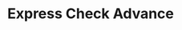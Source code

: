 ---
title: Express Check Advance
slug: express-check-advance
updated-on: '2024-05-30T13:44:31.749Z'
created-on: '2024-05-30T13:41:46.671Z'
published-on: '2024-05-30T13:54:32.469Z'
f_city-state-2:
- cms/city/richlands-va.md
- cms/city/atmore-al.md
- cms/city/auburn-al.md
- cms/city/brewton-al.md
- cms/city/dothan-al.md
- cms/city/eufaula-al.md
- cms/city/greenville-al.md
- cms/city/jackson-al.md
- cms/city/mobile-al.md
- cms/city/thomasville-al.md
- cms/city/troy-al.md
- cms/city/loveland-co.md
- cms/city/collins-co.md
- cms/city/tallahassee-fl.md
- cms/city/mayfield-ky.md
- cms/city/murray-ky.md
- cms/city/owensboro-ky.md
- cms/city/henderson-ky.md
- cms/city/elizabethtown-ky.md
- cms/city/radcliff-ky.md
- cms/city/hopkinsville-ky.md
- cms/city/paducah-ky.md
- cms/city/amite-la.md
- cms/city/deridder-la.md
- cms/city/ruston-la.md
- cms/city/zachary-la.md
- cms/city/opelousas-la.md
- cms/city/pineville-la.md
- cms/city/jennings-la.md
- cms/city/eunice-la.md
- cms/city/donaldsonville-la.md
- cms/city/bastrop-la.md
- cms/city/sulphur-la.md
- cms/city/crowley-la.md
- cms/city/oakdale-la.md
- cms/city/gonzales-la.md
- cms/city/lafayette-la.md
- cms/city/houma-la.md
- cms/city/shreveport-la.md
- cms/city/alexandria-la.md
- cms/city/kenner-la.md
- cms/city/natchitoches-la.md
- cms/city/franklinton-la.md
- cms/city/hammond-la.md
- cms/city/monroe-la.md
- cms/city/bunkie-la.md
- cms/city/jonesboro-la.md
- cms/city/mansfield-la.md
- cms/city/louisville-ms.md
- cms/city/senatobia-ms.md
- cms/city/fulton-ms.md
- cms/city/waveland-ms.md
- cms/city/picayune-ms.md
- cms/city/canton-ms.md
- cms/city/oxford-ms.md
- cms/city/wiggins-ms.md
- cms/city/kosciusko-ms.md
- cms/city/pascagoula-ms.md
- cms/city/brookhaven-ms.md
- cms/city/clarksdale-ms.md
- cms/city/corinth-ms.md
- cms/city/greenwood-ms.md
- cms/city/starkville-ms.md
- cms/city/cleveland-ms.md
- cms/city/booneville-ms.md
- cms/city/waynesboro-ms.md
- cms/city/philadelphia-ms.md
- cms/city/gulfport-ms.md
- cms/city/batesville-ms.md
- cms/city/laurel-ms.md
- cms/city/columbia-ms.md
- cms/city/natchez-ms.md
- cms/city/grenada-ms.md
- cms/city/meridian-ms.md
- cms/city/columbus-ms.md
- cms/city/biloxi-ms.md
- cms/city/greenville-ms.md
- cms/city/vicksburg-ms.md
- cms/city/hattiesburg-ms.md
- cms/city/tupelo-ms.md
- cms/city/fremont-ne.md
- cms/city/kearney-ne.md
- cms/city/columbus-ne.md
- cms/city/lincoln-ne.md
- cms/city/jackson-tn.md
- cms/city/fairlawn-va.md
- cms/city/abingdon-va.md
- cms/city/boston-va.md
- cms/city/marion-va.md
- cms/city/bristol-va.md
- cms/city/christiansburg-va.md
- cms/city/lynchburg-va.md
- cms/city/bedford-va.md
- cms/city/fredericksburg-va.md
- cms/city/chesapeake-va.md
- cms/city/hampton-va.md
- cms/city/danville-va.md
- cms/city/portsmouth-va.md
- cms/city/wytheville-va.md
- cms/city/norfolk-va.md
- cms/city/roanoke-va.md
- cms/city/richmond-va.md
- cms/city/central-city-ky.md
- cms/city/beaver-dam-ky.md
- cms/city/bowling-green-ky.md
- cms/city/lake-charles-la.md
- cms/city/baton-rouge-la.md
- cms/city/morgan-city-la.md
- cms/city/new-iberia-la.md
- cms/city/bossier-city-la.md
- cms/city/yazoo-city-ms.md
- cms/city/horn-lake-ms.md
- cms/city/west-point-ms.md
- cms/city/ocean-springs-ms.md
- cms/city/grand-island-ne.md
- cms/city/virginia-beach-va.md
- cms/city/newport-news-va.md
- cms/city/abbeville-la.md
- cms/city/long-beach-ms.md
- cms/city/collinsville-va.md
- cms/city/south-hill-va.md
- cms/city/salem-va.md
- cms/city/harriman-tn.md
f_locations:
- cms/payday-loan/express-check-advance-16925.md
- cms/payday-loan/express-check-advance-16926.md
- cms/payday-loan/express-check-advance-16927.md
- cms/payday-loan/express-check-advance-16928.md
- cms/payday-loan/express-check-advance-16929.md
- cms/payday-loan/express-check-advance-16930.md
- cms/payday-loan/express-check-advance-16931.md
- cms/payday-loan/express-check-advance-16932.md
- cms/payday-loan/express-check-advance-16933.md
- cms/payday-loan/express-check-advance-16934.md
- cms/payday-loan/express-check-advance-16935.md
- cms/payday-loan/express-check-advance-16936.md
- cms/payday-loan/express-check-advance-16937.md
- cms/payday-loan/express-check-advance-16938.md
- cms/payday-loan/express-check-advance-16939.md
- cms/payday-loan/express-check-advance-16940.md
- cms/payday-loan/express-check-advance-16941.md
- cms/payday-loan/express-check-advance-16942.md
- cms/payday-loan/express-check-advance-16943.md
- cms/payday-loan/express-check-advance-16944.md
- cms/payday-loan/express-check-advance-16945.md
- cms/payday-loan/express-check-advance-16946.md
- cms/payday-loan/express-check-advance-16947.md
- cms/payday-loan/express-check-advance-16948.md
- cms/payday-loan/express-check-advance-16949.md
- cms/payday-loan/express-check-advance-16950.md
- cms/payday-loan/express-check-advance-16951.md
- cms/payday-loan/express-check-advance-16952.md
- cms/payday-loan/express-check-advance-16953.md
- cms/payday-loan/express-check-advance-16954.md
- cms/payday-loan/express-check-advance-16955.md
- cms/payday-loan/express-check-advance-16956.md
- cms/payday-loan/express-check-advance-16957.md
- cms/payday-loan/express-check-advance-16958.md
- cms/payday-loan/express-check-advance-16959.md
- cms/payday-loan/express-check-advance-16960.md
- cms/payday-loan/express-check-advance-16961.md
- cms/payday-loan/express-check-advance-16962.md
- cms/payday-loan/express-check-advance-16963.md
- cms/payday-loan/express-check-advance-16964.md
- cms/payday-loan/express-check-advance-16965.md
- cms/payday-loan/express-check-advance-16966.md
- cms/payday-loan/express-check-advance-16967.md
- cms/payday-loan/express-check-advance-16968.md
- cms/payday-loan/express-check-advance-16969.md
- cms/payday-loan/express-check-advance-16970.md
- cms/payday-loan/express-check-advance-16971.md
- cms/payday-loan/express-check-advance-16972.md
- cms/payday-loan/express-check-advance-16973.md
- cms/payday-loan/express-check-advance-16974.md
- cms/payday-loan/express-check-advance-16975.md
- cms/payday-loan/express-check-advance-16976.md
- cms/payday-loan/express-check-advance-16977.md
- cms/payday-loan/express-check-advance-16978.md
- cms/payday-loan/express-check-advance-16979.md
- cms/payday-loan/express-check-advance-16980.md
- cms/payday-loan/express-check-advance-16981.md
- cms/payday-loan/express-check-advance-16982.md
- cms/payday-loan/express-check-advance-16983.md
- cms/payday-loan/express-check-advance-16984.md
- cms/payday-loan/express-check-advance-16985.md
- cms/payday-loan/express-check-advance-16986.md
- cms/payday-loan/express-check-advance-16987.md
- cms/payday-loan/express-check-advance-16988.md
- cms/payday-loan/express-check-advance-16989.md
- cms/payday-loan/express-check-advance-16990.md
- cms/payday-loan/express-check-advance-16991.md
- cms/payday-loan/express-check-advance-16992.md
- cms/payday-loan/express-check-advance-16993.md
- cms/payday-loan/express-check-advance-16994.md
- cms/payday-loan/express-check-advance-16995.md
- cms/payday-loan/express-check-advance-16996.md
- cms/payday-loan/express-check-advance-16997.md
- cms/payday-loan/express-check-advance-16998.md
- cms/payday-loan/express-check-advance-16999.md
- cms/payday-loan/express-check-advance-17000.md
- cms/payday-loan/express-check-advance-17001.md
- cms/payday-loan/express-check-advance-17002.md
- cms/payday-loan/express-check-advance-17003.md
- cms/payday-loan/express-check-advance-17004.md
- cms/payday-loan/express-check-advance-17005.md
- cms/payday-loan/express-check-advance-17006.md
- cms/payday-loan/express-check-advance-17007.md
- cms/payday-loan/express-check-advance-17008.md
- cms/payday-loan/express-check-advance-17009.md
- cms/payday-loan/express-check-advance-17010.md
- cms/payday-loan/express-check-advance-17011.md
- cms/payday-loan/express-check-advance-17012.md
- cms/payday-loan/express-check-advance-17013.md
- cms/payday-loan/express-check-advance-17014.md
- cms/payday-loan/express-check-advance-17015.md
- cms/payday-loan/express-check-advance-17016.md
- cms/payday-loan/express-check-advance-17017.md
- cms/payday-loan/express-check-advance-17018.md
- cms/payday-loan/express-check-advance-17019.md
- cms/payday-loan/express-check-advance-17020.md
- cms/payday-loan/express-check-advance-17021.md
- cms/payday-loan/express-check-advance-17022.md
- cms/payday-loan/express-check-advance-17023.md
- cms/payday-loan/express-check-advance-17024.md
- cms/payday-loan/express-check-advance-17025.md
- cms/payday-loan/express-check-advance-17026.md
- cms/payday-loan/express-check-advance-17027.md
- cms/payday-loan/express-check-advance-17028.md
- cms/payday-loan/express-check-advance-17029.md
- cms/payday-loan/express-check-advance-17030.md
- cms/payday-loan/express-check-advance-17031.md
- cms/payday-loan/express-check-advance-17032.md
- cms/payday-loan/express-check-advance-17033.md
- cms/payday-loan/express-check-advance-17034.md
- cms/payday-loan/express-check-advance-17035.md
- cms/payday-loan/express-check-advance-17036.md
- cms/payday-loan/express-check-advance-17037.md
- cms/payday-loan/express-check-advance-17038.md
- cms/payday-loan/express-check-advance-17039.md
- cms/payday-loan/express-check-advance-17040.md
- cms/payday-loan/express-check-advance-17041.md
- cms/payday-loan/express-check-advance-17042.md
- cms/payday-loan/express-check-advance-17043.md
- cms/payday-loan/express-check-advance-17044.md
- cms/payday-loan/express-check-advance-17045.md
- cms/payday-loan/express-check-advance-17046.md
- cms/payday-loan/express-check-advance-17047.md
- cms/payday-loan/express-check-advance-17048.md
- cms/payday-loan/express-check-advance-17049.md
- cms/payday-loan/express-check-advance-17050.md
- cms/payday-loan/express-check-advance-17051.md
- cms/payday-loan/express-check-advance-17052.md
- cms/payday-loan/express-check-advance-17053.md
- cms/payday-loan/express-check-advance-17054.md
- cms/payday-loan/express-check-advance-17055.md
- cms/payday-loan/express-check-advance-17056.md
- cms/payday-loan/express-check-advance-17057.md
- cms/payday-loan/express-check-advance-17058.md
- cms/payday-loan/express-check-advance-17059.md
- cms/payday-loan/express-check-advance-17060.md
- cms/payday-loan/express-check-advance-17061.md
- cms/payday-loan/express-check-advance-17062.md
- cms/payday-loan/express-check-advance-17063.md
- cms/payday-loan/express-check-advance-17064.md
- cms/payday-loan/express-check-advance-17065.md
- cms/payday-loan/express-check-advance-17066.md
- cms/payday-loan/express-check-advance-17067.md
- cms/payday-loan/express-check-advance-17068.md
- cms/payday-loan/express-check-advance-17069.md
- cms/payday-loan/express-check-advance-17070.md
- cms/payday-loan/express-check-advance-17071.md
- cms/payday-loan/express-check-advance-17072.md
- cms/payday-loan/express-check-advance-17073.md
- cms/payday-loan/express-check-advance-17074.md
- cms/payday-loan/express-check-advance-17075.md
- cms/payday-loan/express-check-advance-17076.md
- cms/payday-loan/express-check-advance-17077.md
- cms/payday-loan/express-check-advance-17078.md
- cms/payday-loan/express-check-advance-17079.md
- cms/payday-loan/express-check-advance-17080.md
- cms/payday-loan/express-check-advance-17081.md
- cms/payday-loan/express-check-advance-17082.md
- cms/payday-loan/express-check-advance-17083.md
- cms/payday-loan/express-check-advance-17084.md
- cms/payday-loan/express-check-advance-17085.md
- cms/payday-loan/express-check-advance-17086.md
- cms/payday-loan/express-check-advance-17087.md
- cms/payday-loan/express-check-advance-17088.md
- cms/payday-loan/express-check-advance-17089.md
- cms/payday-loan/express-check-advance-17090.md
- cms/payday-loan/express-check-advance-17091.md
- cms/payday-loan/express-check-advance-17092.md
- cms/payday-loan/express-check-advance-17093.md
- cms/payday-loan/express-check-advance-17094.md
- cms/payday-loan/express-check-advance-17095.md
- cms/payday-loan/express-check-advance-17096.md
- cms/payday-loan/express-check-advance-17097.md
- cms/payday-loan/express-check-advance-17098.md
- cms/payday-loan/express-check-advance-17099.md
- cms/payday-loan/express-check-advance-17100.md
- cms/payday-loan/express-check-advance-17101.md
- cms/payday-loan/express-check-advance-17102.md
- cms/payday-loan/express-check-advance-17103.md
- cms/payday-loan/express-check-advance-17104.md
- cms/payday-loan/express-check-advance-17105.md
- cms/payday-loan/express-check-advance-17106.md
- cms/payday-loan/express-check-advance-17107.md
- cms/payday-loan/express-check-advance-17108.md
- cms/payday-loan/express-check-advance-17109.md
- cms/payday-loan/express-check-advance-17110.md
- cms/payday-loan/express-check-advance-17111.md
- cms/payday-loan/express-check-advance-17112.md
- cms/payday-loan/express-check-advance-17113.md
- cms/payday-loan/express-check-advance-17114.md
- cms/payday-loan/express-check-advance-17115.md
- cms/payday-loan/express-check-advance-17116.md
- cms/payday-loan/express-check-advance-17117.md
- cms/payday-loan/express-check-advance-17118.md
- cms/payday-loan/express-check-advance-17119.md
- cms/payday-loan/express-check-advance-17120.md
- cms/payday-loan/express-check-advance-17121.md
- cms/payday-loan/express-check-advance-17122.md
- cms/payday-loan/express-check-advance-17123.md
f_states:
- cms/state/virginia.md
- cms/state/alabama.md
- cms/state/colorado.md
- cms/state/florida.md
- cms/state/kentucky.md
- cms/state/louisiana.md
- cms/state/mississippi.md
- cms/state/nebraska.md
- cms/state/tennessee.md
layout: '[company].html'
tags: company
---